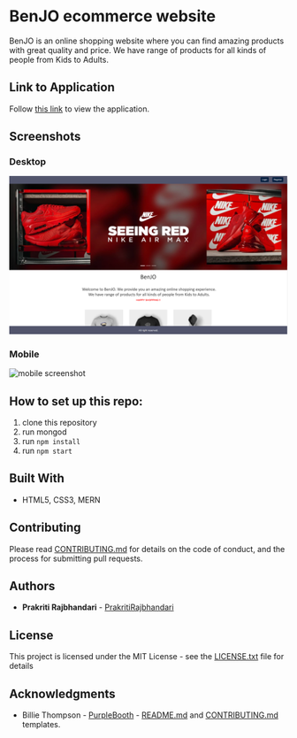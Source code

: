 

# BenJO ecommerce website  

BenJO is an online shopping website where you can find amazing products with great quality and price. We have range of products for all kinds of people from Kids to Adults.


## Link to Application

Follow [this link](https://frozen-brushlands-62997.herokuapp.com/) to view the application.

## Screenshots

### Desktop

<img src="./images/desktop.PNG" alt="  desktop screenshot"/>

### Mobile

<img src="./assets/img/mobile.PNG" height="400" alt="  mobile screenshot"/>



## How to set up this repo:
1. clone this repository
2. run mongod
3. run `npm install`
4. run `npm start`


## Built With

- HTML5, CSS3, MERN

## Contributing

Please read [CONTRIBUTING.md]() for details on the code of conduct, and the process for submitting pull requests.

## Authors

- **Prakriti Rajbhandari** - [PrakritiRajbhandari](https://github.com/PrakritiRajbhandari)

## License

This project is licensed under the MIT License - see the [LICENSE.txt](https://github.com/yours-kkuznets/Random-Password-Generator/blob/master/LICENSE.txt) file for details

## Acknowledgments

- Billie Thompson - [PurpleBooth](https://gist.github.com/PurpleBooth) - [README.md](https://gist.github.com/PurpleBooth/109311bb0361f32d87a2) and [CONTRIBUTING.md](https://gist.github.com/PurpleBooth/b24679402957c63ec426) templates.

